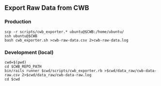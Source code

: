 ## Export Raw Data from CWB

### Production

```shell
scp -r scripts/cwb_exporter.* ubuntu@$CWB:/home/ubuntu/
ssh ubuntu@$CWB
bash cwb_exporter.sh >cwb-raw-data.csv 2>cwb-raw-data.log
```

### Development (local)

```shell
cwd=$(pwd)
cd $CWB_REPO_PATH
bin/rails runner $cwd/scripts/cwb_exporter.rb >$cwd/data_raw/cwb-data-raw.csv 2>$cwd/data_raw/cwb-data-raw.log
cd $cwd
```
